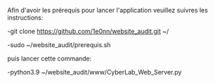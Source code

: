 Afin d'avoir les prérequis pour lancer l'application veuillez suivres les instructions:

-git clone https://github.com/1e0nn/website_audit.git ~/

-sudo ~/website_audit/prerequis.sh

puis lancer cette commande:

-python3.9 ~/website_audit/www/CyberLab_Web_Server.py
